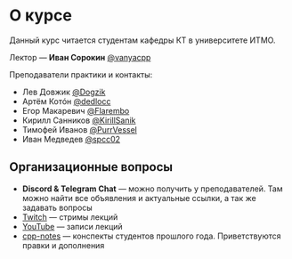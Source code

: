 # О курсе
Данный курс читается студентам кафедры КТ в университете ИТМО.

Лектор &mdash; __Иван Сорокин__ [@vanyacpp](https://t.me/vanyacpp)

Преподаватели практики и контакты:
* Лев Довжик [@Dogzik](https://t.me/Dogzik)
* Артём Котóн [@dedlocc](https://t.me/dedlocc)
* Егор Макаревич [@Flarembo](https://t.me/Flarembo)
* Кирилл Санников [@KirillSanik](https://t.me/KirillSanik)
* Тимофей Иванов [@PurrVessel](https://t.me/PurrVessel)
* Иван Медведев [@spcc02](https://t.me/spcc02)

## Организационные вопросы
* __Discord & Telegram Chat__ &mdash; можно получить у преподавателей. Там можно найти все объявления и актуальные ссылки, а так же задавать вопросы
* [Twitch](https://www.twitch.tv/sorokin_ivan) &mdash; стримы лекций
* [YouTube](https://www.youtube.com/channel/UCmSlUseJEVQifMaH7PqlRoA) &mdash; записи лекций
* [cpp-notes](https://cpp-kt.github.io/cpp-notes/) &mdash; конспекты студентов прошлого года. Приветствуются правки и дополнения
